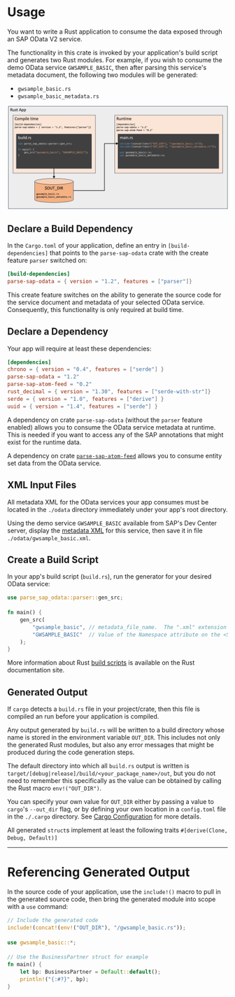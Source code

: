 # Usage

You want to write a Rust application to consume the data exposed through an SAP OData V2 service.

The functionality in this crate is invoked by your application's build script and generates two Rust modules.
For example, if you wish to consume the demo OData service `GWSAMPLE_BASIC`, then after parsing this service's metadata document, the following two modules will be generated:

* `gwsample_basic.rs`
* `gwsample_basic_metadata.rs`

![Build process](./build.png)
## Declare a Build Dependency

In the `Cargo.toml` of your application, define an entry in `[build-dependencies]` that points to the `parse-sap-odata` crate with the create feature `parser` switched on:

```toml
[build-dependencies]
parse-sap-odata = { version = "1.2", features = ["parser"]}
```

This create feature switches on the ability to generate the source code for the service document and metadata of your selected OData service.
Consequently, this functionality is only required at build time.

## Declare a Dependency

Your app will require at least these dependencies:

```toml
[dependencies]
chrono = { version = "0.4", features = ["serde"] }
parse-sap-odata = "1.2"
parse-sap-atom-feed = "0.2"
rust_decimal = { version = "1.30", features = ["serde-with-str"]}
serde = { version = "1.0", features = ["derive"] }
uuid = { version = "1.4", features = ["serde"] }
```

A dependency on crate `parse-sap-odata` (without the `parser` feature enabled) allows you to consume the OData service metadata at runtime.
This is needed if you want to access any of the SAP annotations that might exist for the runtime data.

A dependency on crate [`parse-sap-atom-feed`](https://crates.io/crates/parse-sap-atom-feed) allows you to consume entity set data from the OData service.

## XML Input Files

All metadata XML for the OData services your app consumes must be located in the `./odata` directory immediately under your app's root directory.

Using the demo service `GWSAMPLE_BASIC` available from SAP's Dev Center server, display the [metadata XML](https://sapes5.sapdevcenter.com/sap/opu/odata/iwbep/GWSAMPLE_BASIC/$metadata) for this service, then save it in file `./odata/gwsample_basic.xml`.

## Create a Build Script

In your app's build script (`build.rs`), run the generator for your desired OData service:

```rust
use parse_sap_odata::parser::gen_src;

fn main() {
    gen_src(
        "gwsample_basic", // metadata_file_name.  The ".xml" extension is assumed
        "GWSAMPLE_BASIC"  // Value of the Namespace attribute on the <Schema> tag
    );
}
```

More information about Rust [build scripts](https://doc.rust-lang.org/cargo/reference/build-scripts.html) is available on the Rust documentation site.

## Generated Output

If `cargo` detects a `build.rs` file in your project/crate, then this file is compiled an run before your application is compiled.

Any output generated by `build.rs` will be written to a build directory whose name is stored in the environment variable `OUT_DIR`.
This includes not only the generated Rust modules, but also any error messages that might be produced during the code generation steps.

The default directory into which all `build.rs` output is written is `target/[debug|release]/build/<your_package_name>/out`, but you do not need to remember this specifically as the value can be obtained by calling the Rust macro `env!("OUT_DIR")`.

You can specify your own value for `OUT_DIR` either by passing a value to `cargo`'s `--out_dir` flag, or by defining your own location in a `config.toml` file in the `./.cargo` directory.
See [Cargo Configuration](https://doc.rust-lang.org/cargo/reference/config.html) for more details.

All generated `struct`s implement at least the following traits `#[derive(Clone, Debug, Default)]`

---

# Referencing Generated Output

In the source code of your application, use the `include!()` macro to pull in the generated source code, then bring the generated module into scope with a `use` command:

```rust
// Include the generated code
include!(concat!(env!("OUT_DIR"), "/gwsample_basic.rs"));

use gwsample_basic::*;

// Use the BusinessPartner struct for example
fn main() {
    let bp: BusinessPartner = Default::default();
    println!("{:#?}", bp);
}
```
